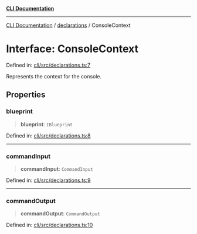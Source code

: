 [**CLI Documentation**](../../README.md)

***

[CLI Documentation](../../README.md) / [declarations](../README.md) / ConsoleContext

# Interface: ConsoleContext

Defined in: [cli/src/declarations.ts:7](https://github.com/stonemjs/cli/blob/a8ddb59abbd77ddb2870c689c0c7e80297d24c5a/src/declarations.ts#L7)

Represents the context for the console.

## Properties

### blueprint

> **blueprint**: `IBlueprint`

Defined in: [cli/src/declarations.ts:8](https://github.com/stonemjs/cli/blob/a8ddb59abbd77ddb2870c689c0c7e80297d24c5a/src/declarations.ts#L8)

***

### commandInput

> **commandInput**: `CommandInput`

Defined in: [cli/src/declarations.ts:9](https://github.com/stonemjs/cli/blob/a8ddb59abbd77ddb2870c689c0c7e80297d24c5a/src/declarations.ts#L9)

***

### commandOutput

> **commandOutput**: `CommandOutput`

Defined in: [cli/src/declarations.ts:10](https://github.com/stonemjs/cli/blob/a8ddb59abbd77ddb2870c689c0c7e80297d24c5a/src/declarations.ts#L10)
